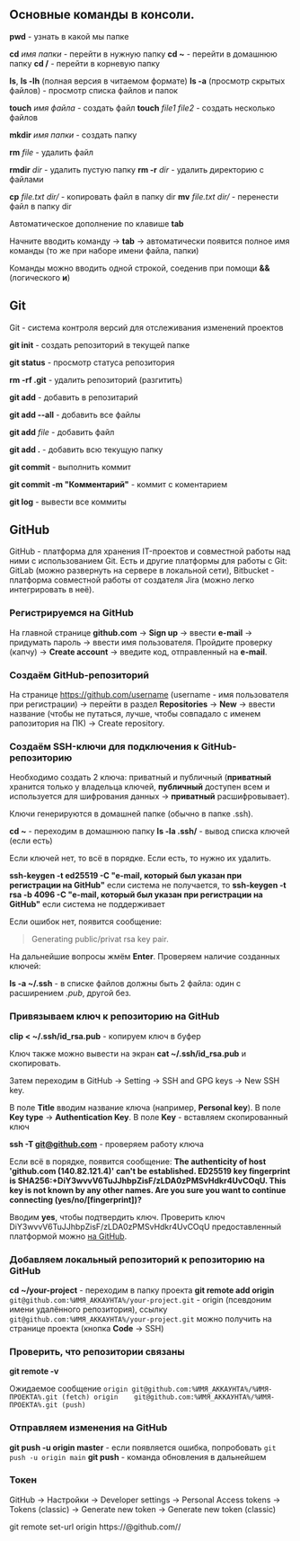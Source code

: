 ## Основные команды в консоли.

**pwd** - узнать в какой мы папке

**cd** *имя папки* - перейти в нужную папку
**сd ~** - перейти в домашнюю папку
**cd /** - перейти в корневую папку

**ls**, **ls -lh** (полная версия в читаемом формате)
**ls -a** (просмотр скрытых файлов) - просмотр списка файлов и папок

**touch** *имя файла* - создать файл
**touch** *file1* *file2* - создать несколько файлов

**mkdir** *имя папки* - создать папку

**rm** *file* - удалить файл

**rmdir** *dir* - удалить пустую папку
**rm -r** *dir* - удалить директорию с файлами

**cp** *file.txt dir/* - копировать файл в папку dir
**mv** *file.txt dir/* - перенести файл в папку dir


Автоматическое дополнение по клавише **tab**

Начните вводить команду → **tab** → автоматически появится полное имя команды (то же при наборе имени файла, папки)

Команды можно вводить одной строкой, соеденив при помощи **&&** (логического **и**)


## Git

Git - система контроля версий для отслеживания изменений проектов

**git init** - создать репозиторий в текущей папке

**git status** - просмотр статуса репозитория

**rm -rf .git** - удалить репозиторий (разгитить)


**git add** - добавить в репозитарий

**git add --all** - добавить все файлы

**git add** *file* - добавить файл

**git add .** - добавить всю текущую папку


**git commit** - выполнить коммит

**git commit -m "Комментарий"** - коммит с коментарием

**git log** - вывести все коммиты


## GitHub

GitHub - платформа для хранения IT-проектов и совместной работы над ними с использованием Git.
Есть и другие платформы для работы с Git: GitLab (можно развернуть на сервере в локальной сети), Bitbucket - платформа совместной работы от создателя Jira (можно легко интегрировать в неё).

### Регистрируемся на GitHub

На главной странице **github.com** → **Sign up** → ввести **e-mail** → придумать пароль → ввести имя пользователя.
Пройдите проверку (капчу) → **Create account** → введите код, отправленный на **e-mail**.

### Создаём GitHub-репозиторий

На странице https://github.com/username (username - имя пользователя при регистрации) → перейти в раздел **Repositories** → **New** → ввести название (чтобы не путаться, лучше, чтобы совпадало с именем рапозитория на ПК) → Create repository.

### Создаём SSH-ключи для подключения к GitHub-репозиторию

Необходимо создать 2 ключа: приватный и публичный (**приватный** хранится только у владельца ключей, **публичный** доступен всем и используется для шифрования данных → **приватный** расшифровывает).

Ключи генерируются в домашней папке (обычно в папке .ssh).

**cd ~** - переходим в домашнюю папку
**ls -la .ssh/** - вывод списка ключей (если есть)

Если ключей нет, то всё в порядке.
Если есть, то нужно их удалить.

**ssh-keygen -t ed25519 -C "e-mail, который был указан при регистрации на GitHub"**
если система не получается, то
**ssh-keygen -t rsa -b 4096 -C "e-mail, который был указан при регистрации на GitHub"**
если система не поддерживает

Если ошибок нет, появится сообщение:
> Generating public/privat rsa key pair.

На дальнейшие вопросы жмём **Enter**. Проверяем наличие созданных ключей:

**ls -a ~/.ssh** - в списке файлов должны быть 2 файла: один с расширением *.pub*, другой без.

### Привязываем ключ к репозиторию на GitHub

**clip < ~/.ssh/id_rsa.pub** - копируем ключ в буфер

Ключ также можно вывести на экран
**cat ~/.ssh/id_rsa.pub**
и скопировать.

Затем переходим в GitHub → Setting → SSH and GPG keys → New SSH key.

В поле **Title** вводим название ключа (например, **Personal key**).
В поле **Key type** → **Authentication Key**.
В поле **Key** - вставляем скопированный ключ

**ssh -T git@github.com** - проверяем работу ключа

Если всё в порядке, появится сообщение:
**The authenticity of host 'github.com (140.82.121.4)' can't be established. ED25519 key fingerprint is SHA256:+DiY3wvvV6TuJJhbpZisF/zLDA0zPMSvHdkr4UvCOqU. This key is not known by any other names. Are you sure you want to continue connecting (yes/no/[fingerprint])?**

Вводим **yes**, чтобы подтвердить ключ. Проверить ключ DiY3wvvV6TuJJhbpZisF/zLDA0zPMSvHdkr4UvCOqU предоставленный платформой можно [на GitHub](https://docs.github.com/en/authentication/keeping-your-account-and-data-secure/githubs-ssh-key-fingerprints).

### Добавляем локальный репозиторий к репозиторию на GitHub

**cd ~/your-project** - переходим в папку проекта
**git remote add origin** `git@github.com:%ИМЯ_АККАУНТА%/your-project.git` - origin (псевдоним имени удалённого репозитория), ссылку `git@github.com:%ИМЯ_АККАУНТА%/your-project.git` можно получить на странице проекта (кнопка **Code** → SSH)

### Проверить, что репозитории связаны

**git remote -v**

Ожидаемое сообщение
`origin git@github.com:%ИМЯ_АККАУНТА%/%ИМЯ-ПРОЕКТА%.git (fetch)
origin    git@github.com:%ИМЯ_АККАУНТА%/%ИМЯ-ПРОЕКТА%.git (push)`

### Отправляем изменения на GitHub

**git push -u origin master** - если появляется ошибка, попробовать `git push -u origin main`
**git push** - команда обновления в дальнейшем


### Токен

GitHub → Настройки → Developer settings → Personal Access tokens → Tokens (classic) → Generate new token → Generate new token (classic)

git remote set-url origin https://<token>@github.com/<username>/<repo>
